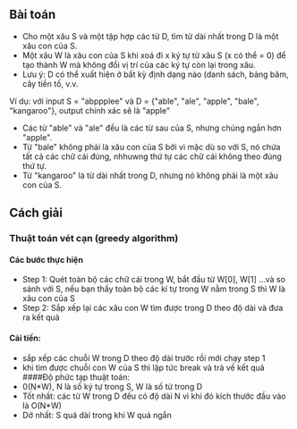 ## Bài toán
- Cho một xâu S và một tập hợp các từ D, tìm từ dài nhất trong D là một xâu con của S.
- Một xâu W là xâu con của S khi xoá đi x ký tự từ xâu S (x có thể = 0) để tạo thành W mà không đổi vị trí của các ký tự còn lại trong xâu.
- Lưu ý: D có thể xuất hiện ở bất kỳ định dạng nào (danh sách, bảng băm, cây tiền tố, v.v.

Ví dụ: với input S = "abppplee" và D = {"able", "ale", "apple", "bale", "kangaroo"}, output chính xác sẽ là "apple"

- Các từ "able" và "ale" đều là các từ sau của S, nhưng chúng ngắn hơn "apple".
- Từ "bale" không phải là xâu con của S bởi vì mặc dù so với S, nó chứa tất cả các chữ cái đúng, nhhuwng thứ tự các chữ cái không theo đúng thứ tự.
- Từ "kangaroo" là từ dài nhất trong D, nhưng nó không phải là một xâu con của S.

## Cách giải
### Thuật toán vét cạn (greedy algorithm)
#### Các bước thực hiện
- Step 1: Quét toàn bộ các chữ cái trong W, bắt đầu từ W[0], W[1] ...và so sánh với S, nếu bạn thấy toàn bộ các kí tự trong W 
nằm trong S thì W là xâu con của S
- Step 2: Sắp xếp lại các xâu con W tìm được trong D theo độ dài và đưa ra kết quả
#### Cải tiến:
- sắp xếp các chuỗi W trong D theo độ dài trước rồi mới chạy step 1
- khi tìm được chuỗi con W của S thì lập tức break và trả về kết quả
####Độ phức tạp thuật toán: 
- 0(N*W), N là số ký tự trong S, W là số từ trong D
- Tốt nhất: các từ W trong D đều có độ dài N vì khi đó kích thước đầu vào là O(N*W)
- Dở nhất: S quá dài trong khi W quá ngắn 
